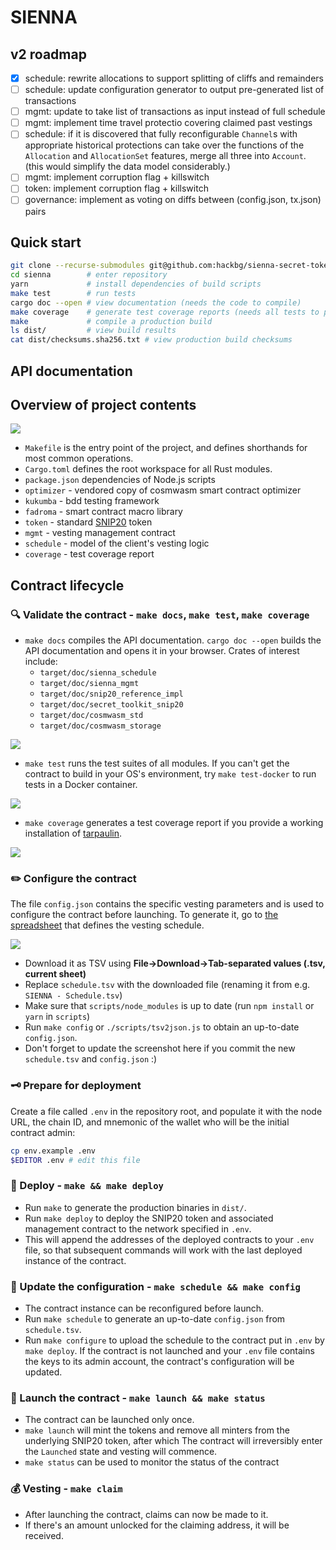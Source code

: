 # SIENNA

## v2 roadmap

* [x] schedule: rewrite allocations to support splitting of cliffs and remainders
* [ ] schedule: update configuration generator to output pre-generated list of transactions
* [ ] mgmt: update to take list of transactions as input instead of full schedule
* [ ] mgmt: implement time travel protectio covering claimed past vestings
* [ ] schedule: if it is discovered that fully reconfigurable `Channel`s with
      appropriate historical protections can take over the functions of the
      `Allocation` and `AllocationSet` features, merge all three into `Account`.
      (this would simplify the data model considerably.)
* [ ] mgmt: implement corruption flag + killswitch
* [ ] token: implement corruption flag + killswitch
* [ ] governance: implement as voting on diffs between (config.json, tx.json) pairs

## Quick start

```sh
git clone --recurse-submodules git@github.com:hackbg/sienna-secret-token.git sienna 
cd sienna        # enter repository
yarn             # install dependencies of build scripts
make test        # run tests
cargo doc --open # view documentation (needs the code to compile)
make coverage    # generate test coverage reports (needs all tests to pass)
make             # compile a production build
ls dist/         # view build results
cat dist/checksums.sha256.txt # view production build checksums
```

## API documentation

## Overview of project contents 

![](./docs/project_contents.png)

* `Makefile` is the entry point of the project,
  and defines shorthands for most common operations.
* `Cargo.toml` defines the root workspace for all Rust modules.
* `package.json` dependencies of Node.js scripts
* `optimizer` - vendored copy of cosmwasm smart contract optimizer
* `kukumba` - bdd testing framework
* `fadroma` - smart contract macro library
* `token` - standard [SNIP20](https://github.com/SecretFoundation/SNIPs/blob/master/SNIP-20.md) token
* `mgmt` - vesting management contract
* `schedule` - model of the client's vesting logic
* `coverage`  - test coverage report

## Contract lifecycle

### 🔍 Validate the contract - `make docs`, `make test`, `make coverage`

* `make docs` compiles the API documentation.
  `cargo doc --open` builds the API documentation and opens it in your browser.
  Crates of interest include:
  * `target/doc/sienna_schedule`
  * `target/doc/sienna_mgmt`
  * `target/doc/snip20_reference_impl`
  * `target/doc/secret_toolkit_snip20`
  * `target/doc/cosmwasm_std`
  * `target/doc/cosmwasm_storage`

![](./docs/cargo_docs_exist.png)

* `make test` runs the test suites of all modules.
  If you can't get the contract to build in your OS's environment,
  try `make test-docker` to run tests in a Docker container.

![](./docs/tests.png)

* `make coverage` generates a test coverage report
  if you provide a working installation of [tarpaulin](https://crates.io/crates/cargo-tarpaulin).

![](./docs/coverage.jpeg)

### ✏️ Configure the contract

The file `config.json` contains the specific vesting parameters
and is used to configure the contract before launching.
To generate it, go to [the spreadsheet](https://docs.google.com/spreadsheets/d/1sgj-nTE_b25F8O740Av7XYByOzkD0qNx1Jk63G2qRwY/)
that defines the vesting schedule.

![](./docs/schedule_and_data_model.png)

* Download it as TSV using **File->Download->Tab-separated values (.tsv, current sheet)**
* Replace `schedule.tsv` with the downloaded file (renaming it from e.g. `SIENNA - Schedule.tsv`)
* Make sure that `scripts/node_modules` is up to date (run `npm install` or `yarn` in `scripts`)
* Run `make config` or `./scripts/tsv2json.js` to obtain an up-to-date `config.json`.
* Don't forget to update the screenshot here if you commit the new `schedule.tsv` and `config.json` :)

### 🗝️ Prepare for deployment

Create a file called `.env` in the repository root, and populate it with
the node URL, the chain ID, and mnemonic of the wallet who will be the
initial contract admin:

```sh
cp env.example .env
$EDITOR .env # edit this file
```

### 🚚 Deploy - `make && make deploy`

* Run `make` to generate the production binaries in `dist/`.
* Run `make deploy` to deploy the SNIP20 token and associated management contract
  to the network specified in `.env`.
* This will append the addresses of the deployed contracts to your `.env` file,
  so that subsequent commands will work with the last deployed instance of the contract.

### 🔧 Update the configuration - `make schedule && make config`

* The contract instance can be reconfigured before launch.
* Run `make schedule` to generate an up-to-date `config.json` from `schedule.tsv`.
* Run `make configure` to upload the schedule to the contract put in `.env` by `make deploy`.
  If the contract is not launched and your `.env` file contains the keys to its admin account,
  the contract's configuration will be updated.

### 🚀 Launch the contract - `make launch && make status`

* The contract can be launched only once.
* `make launch` will mint the tokens and remove all minters from the underlying SNIP20 token,
  after which The contract will irreversibly enter the `Launched` state and vesting will commence.
* `make status` can be used to monitor the status of the contract

### 💰 Vesting - `make claim`

* After launching the contract, claims can now be made to it.
* If there's an amount unlocked for the claiming address, it will be received.
